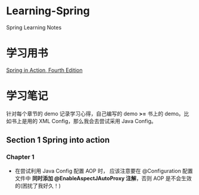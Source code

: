 # Learning-Spring
Spring Learning Notes

# 学习用书
[Spring in Action, Fourth Edition](https://www.manning.com/books/spring-in-action-fourth-edition)

# 学习笔记
针对每个章节的 demo 记录学习心得，自己编写的 demo **>=** 书上的 demo。比如书上是用的 XML Config，那么我会去尝试采用 Java Config。

## Section 1 Spring into action

### Chapter 1
- 在尝试利用 Java Config 配置 AOP 时， 应该注意要在 @Configuration 配置文件中 **同时添加 @EnableAspectJAutoProxy 注解**，否则 AOP 是不会生效的(困扰了我好久！)
